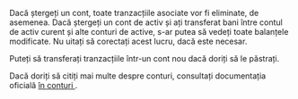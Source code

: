 Dacă ștergeți un cont, toate tranzacțiile asociate vor fi eliminate, de asemenea. Dacă ștergeți un cont de activ și ați transferat bani între contul de activ curent și alte conturi de active, s-ar putea să vedeți toate balanțele modificate. Nu uitați să corectați acest lucru, dacă este necesar.

Puteți să transferați tranzacțiile într-un cont nou dacă doriți să le păstrați.

Dacă doriți să citiți mai multe despre conturi, consultați documentația oficială [ în conturi ](https://firefly-iii.readthedocs.io/en/latest/concepts/accounts.html).